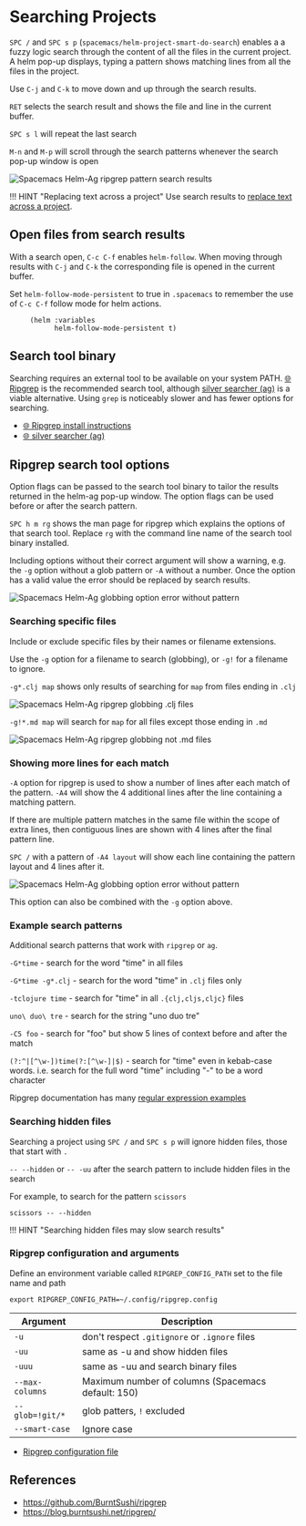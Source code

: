 # Searching Projects

`SPC /` and `SPC s p` (`spacemacs/helm-project-smart-do-search`) enables a a fuzzy logic search through the content of all the files in the current project.  A helm pop-up displays, typing a pattern shows matching lines from all the files in the project.

Use `C-j` and `C-k` to move down and up through the search results.

`RET` selects the search result and shows the file and line in the current buffer.

`SPC s l` will repeat the last search

`M-n` and `M-p` will scroll through the search patterns whenever the search pop-up window is open

![Spacemacs Helm-Ag ripgrep pattern search results](https://raw.githubusercontent.com/practicalli/graphic-design/live/spacemacs/screenshots/spacemacs-helm-ag-ripgrep-pattern-search.png)

!!! HINT "Replacing text across a project"
    Use search results to [replace text across a project](/spacemacs/spacemacs-basics/evil-tools/replacing-text-across-projects.md).


## Open files from search results

With a search open, `C-c C-f` enables `helm-follow`.  When moving through results with `C-j` and `C-k` the corresponding file is opened in the current buffer.

Set `helm-follow-mode-persistent` to true in `.spacemacs` to remember the use of `C-c C-f` follow mode for helm actions.

```elisp
     (helm :variables
           helm-follow-mode-persistent t)
```


## Search tool binary

Searching requires an external tool to be available on your system PATH. [:globe_with_meridians: Ripgrep](https://github.com/BurntSushi/ripgrep) is the recommended search tool, although [silver searcher (ag)](/spacemacs/alternative-tooling/silversearcher-ag.md) is a viable alternative.  Using `grep` is noticeably slower and has fewer options for searching.

- [:globe_with_meridians: Ripgrep install instructions](https://github.com/BurntSushi/ripgrep#installation)
- [:globe_with_meridians: silver searcher (ag)](/alternative-tooling/silversearcher-ag.md)


## Ripgrep search tool options

Option flags can be passed to the search tool binary to tailor the results returned in the helm-ag pop-up window.  The option flags can be used before or after the search pattern.

`SPC h m rg` shows the man page for ripgrep which explains the options of that search tool.  Replace `rg` with the command line name of the search tool binary installed.

Including options without their correct argument will show a warning, e.g. the `-g` option without a glob pattern or `-A` without a number.  Once the option has a valid value the error should be replaced by search results.

![Spacemacs Helm-Ag globbing option error without pattern](https://raw.githubusercontent.com/practicalli/graphic-design/live/spacemacs/screenshots/spacemacs-project-wide-search-options-error.png)


### Searching specific files

Include or exclude specific files by their names or filename extensions.

Use the `-g` option for a filename to search (globbing), or `-g!` for a filename to ignore.

`-g*.clj map` shows only results of searching for `map` from files ending in `.clj`

![Spacemacs Helm-Ag ripgrep globbing .clj files](https://raw.githubusercontent.com/practicalli/graphic-design/live/spacemacs/screenshots/spacemacs-helm-ag-ripgrep-globbing-clj.png)

`-g!*.md map` will search for `map` for all files except those ending in `.md`

![Spacemacs Helm-Ag ripgrep globbing not .md files](https://raw.githubusercontent.com/practicalli/graphic-design/live/spacemacs/screenshots/spacemacs-helm-ag-ripgrep-globbing-not-md.png)


### Showing more lines for each match

`-A` option for ripgrep is used to show a number of lines after each match of the pattern.  `-A4` will show the 4 additional lines after the line containing a matching pattern.

If there are multiple pattern matches in the same file within the scope of extra lines, then contiguous lines are shown with 4 lines after the final pattern line.

`SPC /` with a pattern of `-A4 layout` will show each line containing the pattern layout and 4 lines after it.

![Spacemacs Helm-Ag globbing option error without pattern](https://raw.githubusercontent.com/practicalli/graphic-design/live/spacemacs/screenshots/spacemacs-search-options-additional-lines.png)

This option can also be combined with the `-g` option above.


### Example search patterns

Additional search patterns that work with `ripgrep` or `ag`.

`-G*time` - search for the word "time" in all files

`-G*time -g*.clj` - search for the word "time" in `.clj` files only

`-tclojure time` - search for "time" in all `.{clj,cljs,cljc}` files

`uno\ duo\ tre` - search for the string "uno duo tre"

`-C5 foo` - search for "foo" but show 5 lines of context before and after the match

`(?:^|[^\w-])time(?:[^\w-]|$)` - search for "time" even in kebab-case words. i.e. search for the full word "time" including "-" to be a word character

Ripgrep documentation has many [regular expression examples](https://docs.rs/regex/1.3.6/regex/#syntax)


### Searching hidden files

Searching a project using `SPC /` and `SPC s p` will ignore hidden files, those that start with `.`

`-- --hidden` or `-- -uu` after the search pattern to include hidden files in the search

For example, to search for the pattern `scissors`

```
scissors -- --hidden
```

!!! HINT "Searching hidden files may slow search results"


### Ripgrep configuration and arguments

Define an environment variable called `RIPGREP_CONFIG_PATH` set to the file name and path

```
export RIPGREP_CONFIG_PATH=~/.config/ripgrep.config
```

| Argument        | Description                                        |
|-----------------|----------------------------------------------------|
| `-u`            | don't respect `.gitignore` or `.ignore` files      |
| `-uu`           | same as -u and show hidden files                   |
| `-uuu`          | same as -uu and search binary files                |
| `--max-columns` | Maximum number of columns (Spacemacs default: 150) |
| `--glob=!git/*` | glob patters, `!` excluded                         |
| `--smart-case`  | Ignore case                                        |

- [Ripgrep configuration file](https://github.com/BurntSushi/ripgrep/blob/master/GUIDE.md#configuration-file)


## References

- https://github.com/BurntSushi/ripgrep
- https://blog.burntsushi.net/ripgrep/
